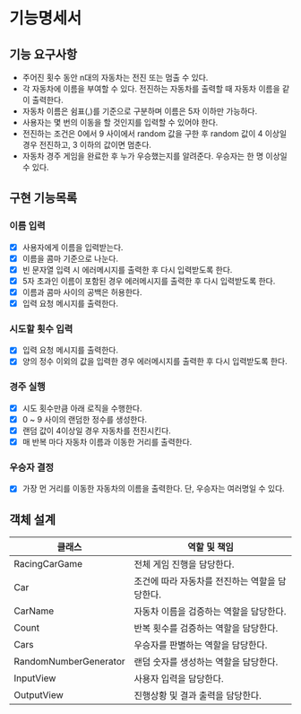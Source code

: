 # 기능명세서 

## 기능 요구사항
* 주어진 횟수 동안 n대의 자동차는 전진 또는 멈출 수 있다. 
* 각 자동차에 이름을 부여할 수 있다. 전진하는 자동차를 출력할 때 자동차 이름을 같이 출력한다. 
* 자동차 이름은 쉼표(,)를 기준으로 구분하며 이름은 5자 이하만 가능하다. 
* 사용자는 몇 번의 이동을 할 것인지를 입력할 수 있어야 한다. 
* 전진하는 조건은 0에서 9 사이에서 random 값을 구한 후 random 값이 4 이상일 경우 전진하고, 3 이하의 값이면 멈춘다. 
* 자동차 경주 게임을 완료한 후 누가 우승했는지를 알려준다. 우승자는 한 명 이상일 수 있다.

## 구현 기능목록
### 이름 입력
- [X] 사용자에게 이름을 입력받는다. 
- [X] 이름을 콤마 기준으로 나눈다.
- [X] 빈 문자열 입력 시 에러메시지를 출력한 후 다시 입력받도록 한다.
- [X] 5자 초과인 이름이 포함된 경우 에러메시지를 출력한 후 다시 입력받도록 한다.
- [X] 이름과 콤마 사이의 공백은 허용한다.
- [X] 입력 요청 메시지를 출력한다.
### 시도할 횟수 입력
- [x] 입력 요청 메시지를 출력한다.
- [x] 양의 정수 이외의 값을 입력한 경우 에러메시지를 출력한 후 다시 입력받도록 한다.
### 경주 실행
- [x] 시도 횟수만큼 아래 로직을 수행한다.
- [x] 0 ~ 9 사이의 랜덤한 정수를 생성한다.
- [x] 랜덤 값이 4이상일 경우 자동차를 전진시킨다.
- [x] 매 반복 마다 자동차 이름과 이동한 거리를 출력한다.
### 우승자 결정
- [x] 가장 먼 거리를 이동한 자동차의 이름을 출력한다. 단, 우승자는 여러명일 수 있다.

## 객체 설계
<table>
<thead>
  <tr>
    <th>클래스</th>
    <th>역할 및 책임</th>
  </tr>
</thead>
<tbody>
  <tr>
    <td>RacingCarGame</td>
    <td>전체 게임 진행을 담당한다.</td>
  </tr>
  <tr>
    <td>Car</td>
    <td>조건에 따라 자동차를 전진하는 역할을 담당한다.</td>
  </tr>
  <tr>
    <td>CarName</td>
    <td>자동차 이름을 검증하는 역할을 담당한다.</td>
  </tr>
  <tr>
    <td>Count</td>
    <td>반복 횟수를 검증하는 역할을 담당한다.</td>
  </tr>
  <tr>
    <td>Cars</td>
    <td>우승자를 판별하는 역할을 담당한다.</td>
  </tr>
  <tr>
    <td>RandomNumberGenerator</td>
    <td>랜덤 숫자를 생성하는 역할을 담당한다.</td>
  </tr>
  <tr>
    <td>InputView</td>
    <td>사용자 입력을 담당한다.</td>
  </tr>
  <tr>
    <td>OutputView</td>
    <td>진행상황 및 결과 출력을 담당한다.</td>
  </tr>
</tbody>
</table>
